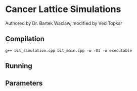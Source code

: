 # Cancer Lattice Simulations
Authored by Dr. Bartek Waclaw, modified by Ved Topkar

## Compilation
``g++ bit_simulation.cpp bit_main.cpp -w -O3 -o executable``

## Running


## Parameters
